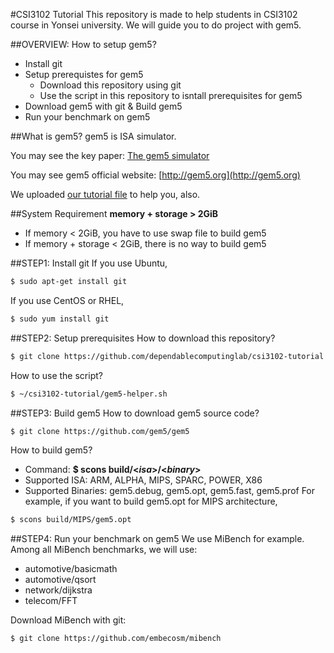 #CSI3102 Tutorial
This repository is made to help students in CSI3102 course in Yonsei university.
We will guide you to do project with gem5.

##OVERVIEW: How to setup gem5?
- Install git
- Setup prerequistes for gem5
  - Download this repository using git
  - Use the script in this repository to isntall prerequisites for gem5
- Download gem5 with git & Build gem5
- Run your benchmark on gem5

##What is gem5?
gem5 is ISA simulator.

You may see the key paper: [The gem5 simulator](http://dl.acm.org/citation.cfm?id=2024718)

You may see gem5 official website: [http://gem5.org](http://gem5.org)

We uploaded [our tutorial file](http://dclab.yonsei.ac.kr/csi3102/gem5-tutorial.pdf) to help you, also.

##System Requirement
**memory + storage > 2GiB**
- If memory < 2GiB, you have to use swap file to build gem5
- If memory + storage < 2GiB, there is no way to build gem5

##STEP1: Install git
If you use Ubuntu,
```sh
$ sudo apt-get install git
```

If you use CentOS or RHEL,
```sh
$ sudo yum install git
```

##STEP2: Setup prerequisites
How to download this repository?
```sh
$ git clone https://github.com/dependablecomputinglab/csi3102-tutorial.git ~/csi3102-tutorial
```

How to use the script?
```sh
$ ~/csi3102-tutorial/gem5-helper.sh
```

##STEP3: Build gem5
How to download gem5 source code?
```sh
$ git clone https://github.com/gem5/gem5
```

How to build gem5? &nbsp;
- Command: **$ scons build/<*isa*>/<*binary*>**
- Supported ISA: ARM, ALPHA, MIPS, SPARC, POWER, X86
- Supported Binaries: gem5.debug, gem5.opt, gem5.fast, gem5.prof
For example, if you want to build gem5.opt for MIPS architecture,
```sh
$ scons build/MIPS/gem5.opt
```

##STEP4: Run your benchmark on gem5
We use MiBench for example. Among all MiBench benchmarks, we will use:
- automotive/basicmath
- automotive/qsort
- network/dijkstra
- telecom/FFT

Download MiBench with git:
```sh
$ git clone https://github.com/embecosm/mibench
```
